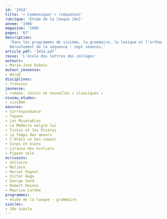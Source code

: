 ```yaml
---
id: '2414'
title: '« Communiquer » (séquence)'
rubrique: 'Étude de la langue [6e]'
annee: '1996'
magazine: '1996'
pages: '67'
description: 
  'Dans les programmes de sixième, la grammaire, le lexique et l’orthographe sont considérés comme des « outils de la langue pour la lecture, l’écriture et la pratique de l’oral ». En général, les tentatives pour lier la grammaire et la lecture aboutissent à un simple placage : on choisit un texte pour illustrer un point de grammaire particulier, au lieu d’étudier un texte grâce à la grammaire. Cette séquence propose une autre approche grâce à des exercices d’expression orale et écrite autour d’extraits de « Topaze », de Marcel Pagnol, de « Tintin et les Picaros », d’Hergé, et du « Médecin malgré lui », de Molière, etc.
  Déroulement de la séquence : sept séances.'
article_pdf: '2414.pdf'
revue: 'L’école des lettres des collèges'
auteurs:
- Marie-José Dubois
auteur_jeunesse:
- Hergé
disciplines:
- français
jeunesse:
- romans, récits et nouvelles « classiques »
niveau_etudes:
- sixième
oeuvres:
- Correspondance
- Topaze
- Les Misérables
- Le Médecin malgré lui
- Tintin et les Picaros
- Le Temps des amours
- C’était un bon copain
- Corps et biens
- Litanie des écoliers
- Pigeon vole
ecrivains:
- Voltaire
- Molière
- Marcel Pagnol
- Victor Hugo
- George Sand
- Robert Desnos
- Maurice Carême
programmes:
- étude de la langue - grammaire
siecles:
- 20e siècle
---
```

